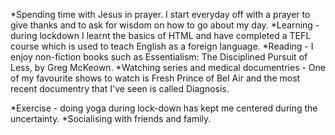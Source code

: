 *Spending time with Jesus in prayer. I start everyday off with a prayer to give thanks and to ask for wisdom on how to go about my day.
*Learning - during lockdown I learnt the basics of HTML and have completed a TEFL course which is used to teach English as a foreign language.
*Reading - I enjoy non-fiction books such as Essentialism: The Disciplined Pursuit of Less, by Greg McKeown. 
*Watching series and medical documentries - One of my favourite shows to watch is Fresh Prince of Bel Air and the most recent documentry that I've seen is called Diagnosis.

*Exercise - doing yoga during lock-down has kept me centered during the uncertainty. 
*Socialising with friends and family.  

